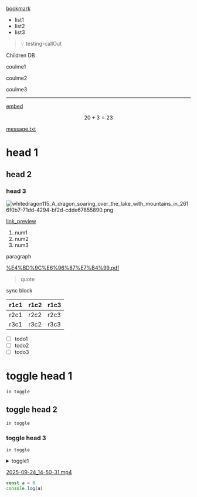 
[bookmark](https://whitedragon.life)

- list1
- list2
- list3

> 💡 testing-callOut


Children DB


coulme1


coulme2


coulme3


---


[embed](https://whitedragon.life)


$$
20 + 3 = 23
$$


[message.txt](https://prod-files-secure.s3.us-west-2.amazonaws.com/f1b087fa-88a4-4415-8714-1234fbca320d/03b01cc0-7054-4fc8-bbbc-3bb662d52252/message.txt?X-Amz-Algorithm=AWS4-HMAC-SHA256&X-Amz-Content-Sha256=UNSIGNED-PAYLOAD&X-Amz-Credential=ASIAZI2LB466VXKSPN5L%2F20251025%2Fus-west-2%2Fs3%2Faws4_request&X-Amz-Date=20251025T233744Z&X-Amz-Expires=3600&X-Amz-Security-Token=IQoJb3JpZ2luX2VjEMf%2F%2F%2F%2F%2F%2F%2F%2F%2F%2FwEaCXVzLXdlc3QtMiJIMEYCIQDpmtVdY7RywXA%2FAxN31D2Vv7glkUiPtX7ri%2BpvHAmL4AIhAMcV3Sz0fT4GtgrNSsXmPVjreXv%2Fw%2Fe0EmcX9uwFDjlEKogECID%2F%2F%2F%2F%2F%2F%2F%2F%2F%2FwEQABoMNjM3NDIzMTgzODA1Igwj5t4s9%2FQXW6Oczigq3AMRbTKQhwwfkgz5C2Zz6ouykHNFIF2o8BscChvfK5qRNZcSbEKEENvCt%2BkDaQay3JkG%2F%2BvtgTwTk%2F816bntI1sBBLs5c2K82Pg5ntWqDfWYoO4lfjfox3kOfMshNvurNX5J02AJr7qBEDRas5HpfTTqWfFLpiTVZykCSTcB7r6N9Vl3j7sbNr5gLAGMXr2voA52p9sEX6%2FA0fG2VMHUPXh9qq2h545EFHAhPp%2BODrZoHIuzrqwj4XloVhACf38MgVjHc8%2B%2F8ODeRRGqLeQ1bSgrp2AnugKNrsxbheSD%2BvJ3KlVv5bDNoMhHR9opYZFqAk7GkdNb7cRCKe%2FSXP%2BoTOKQvPonR6oIR%2BBzbpcAVapi0sPSGS9exapqXFm0UbNmDEna4gRiIM7K%2BZplrkgao6ZqDgxGvTll3AwDcPVcZeN4w0mnQnyeUuYuBSX0VmgK3f5fkJJv9aPF2Dvb7zSsRICDECA64Ngk5cphg1g5Y6X1oRBCNEG0nMQvdo2s5iyHRDWVdlD3TEXFuRDg7JpvSJzfzbF7dTpZ15Da%2BB59fElZZy62gK5m3yUIH7VI8FsCDin6HRFCxgQE7QezAk4Nz5Qi4gVWPUiuokKj%2F0T%2Bobqu5fA1WPNouO%2BitBrqXjDrr%2FXHBjqkAad%2FHKGrAS76xAC%2BbsoBItk6SceKNzkirSTdmD5t%2Bxu16%2FwPVBSzYbGGcpMwXyp%2Fw7F8lCfXCWIcBG%2FsUtmUYUhaEUh%2FmnWFXWgASA8mpRvKA9WzHRE140MHkAtD5UvDS2hedoESvd%2Bc1e4pRk0PprRIU1hSmo31pUaUvBR%2FoCAgdYkiUhjRSVoU2F9kyX9XF%2BACw1FTqjsbaa0g%2Bti8vOSsGDyQ&X-Amz-Signature=e041a4058ed8f6e6e45872c9af47ee69d5be22966e2dea1a978423e509c23935&X-Amz-SignedHeaders=host&x-amz-checksum-mode=ENABLED&x-id=GetObject)


# head 1


## head 2


### head 3


![whitedragon115_A_dragon_soaring_over_the_lake_with_mountains_in_2616f0b7-71dd-4294-bf2d-cdde67855890.png](https://prod-files-secure.s3.us-west-2.amazonaws.com/f1b087fa-88a4-4415-8714-1234fbca320d/0958fea8-46fd-453d-9851-3085abd13e95/whitedragon115_A_dragon_soaring_over_the_lake_with_mountains_in_2616f0b7-71dd-4294-bf2d-cdde67855890.png?X-Amz-Algorithm=AWS4-HMAC-SHA256&X-Amz-Content-Sha256=UNSIGNED-PAYLOAD&X-Amz-Credential=ASIAZI2LB466VXKSPN5L%2F20251025%2Fus-west-2%2Fs3%2Faws4_request&X-Amz-Date=20251025T233744Z&X-Amz-Expires=3600&X-Amz-Security-Token=IQoJb3JpZ2luX2VjEMf%2F%2F%2F%2F%2F%2F%2F%2F%2F%2FwEaCXVzLXdlc3QtMiJIMEYCIQDpmtVdY7RywXA%2FAxN31D2Vv7glkUiPtX7ri%2BpvHAmL4AIhAMcV3Sz0fT4GtgrNSsXmPVjreXv%2Fw%2Fe0EmcX9uwFDjlEKogECID%2F%2F%2F%2F%2F%2F%2F%2F%2F%2FwEQABoMNjM3NDIzMTgzODA1Igwj5t4s9%2FQXW6Oczigq3AMRbTKQhwwfkgz5C2Zz6ouykHNFIF2o8BscChvfK5qRNZcSbEKEENvCt%2BkDaQay3JkG%2F%2BvtgTwTk%2F816bntI1sBBLs5c2K82Pg5ntWqDfWYoO4lfjfox3kOfMshNvurNX5J02AJr7qBEDRas5HpfTTqWfFLpiTVZykCSTcB7r6N9Vl3j7sbNr5gLAGMXr2voA52p9sEX6%2FA0fG2VMHUPXh9qq2h545EFHAhPp%2BODrZoHIuzrqwj4XloVhACf38MgVjHc8%2B%2F8ODeRRGqLeQ1bSgrp2AnugKNrsxbheSD%2BvJ3KlVv5bDNoMhHR9opYZFqAk7GkdNb7cRCKe%2FSXP%2BoTOKQvPonR6oIR%2BBzbpcAVapi0sPSGS9exapqXFm0UbNmDEna4gRiIM7K%2BZplrkgao6ZqDgxGvTll3AwDcPVcZeN4w0mnQnyeUuYuBSX0VmgK3f5fkJJv9aPF2Dvb7zSsRICDECA64Ngk5cphg1g5Y6X1oRBCNEG0nMQvdo2s5iyHRDWVdlD3TEXFuRDg7JpvSJzfzbF7dTpZ15Da%2BB59fElZZy62gK5m3yUIH7VI8FsCDin6HRFCxgQE7QezAk4Nz5Qi4gVWPUiuokKj%2F0T%2Bobqu5fA1WPNouO%2BitBrqXjDrr%2FXHBjqkAad%2FHKGrAS76xAC%2BbsoBItk6SceKNzkirSTdmD5t%2Bxu16%2FwPVBSzYbGGcpMwXyp%2Fw7F8lCfXCWIcBG%2FsUtmUYUhaEUh%2FmnWFXWgASA8mpRvKA9WzHRE140MHkAtD5UvDS2hedoESvd%2Bc1e4pRk0PprRIU1hSmo31pUaUvBR%2FoCAgdYkiUhjRSVoU2F9kyX9XF%2BACw1FTqjsbaa0g%2Bti8vOSsGDyQ&X-Amz-Signature=099715de710f2a789b7d0f96e6e8c3ac55a418a5be55a2ab76cdb987da9f5652&X-Amz-SignedHeaders=host&x-amz-checksum-mode=ENABLED&x-id=GetObject)


[link_preview](https://github.com/Whitedragon115/Obblogdian)

1. num1
2. num2
3. num3

paragraph


[%E4%BD%9C%E6%96%87%E7%B4%99.pdf](https://prod-files-secure.s3.us-west-2.amazonaws.com/f1b087fa-88a4-4415-8714-1234fbca320d/5d539e7e-da29-4508-8914-197fb1498b79/%E4%BD%9C%E6%96%87%E7%B4%99.pdf?X-Amz-Algorithm=AWS4-HMAC-SHA256&X-Amz-Content-Sha256=UNSIGNED-PAYLOAD&X-Amz-Credential=ASIAZI2LB466VXKSPN5L%2F20251025%2Fus-west-2%2Fs3%2Faws4_request&X-Amz-Date=20251025T233744Z&X-Amz-Expires=3600&X-Amz-Security-Token=IQoJb3JpZ2luX2VjEMf%2F%2F%2F%2F%2F%2F%2F%2F%2F%2FwEaCXVzLXdlc3QtMiJIMEYCIQDpmtVdY7RywXA%2FAxN31D2Vv7glkUiPtX7ri%2BpvHAmL4AIhAMcV3Sz0fT4GtgrNSsXmPVjreXv%2Fw%2Fe0EmcX9uwFDjlEKogECID%2F%2F%2F%2F%2F%2F%2F%2F%2F%2FwEQABoMNjM3NDIzMTgzODA1Igwj5t4s9%2FQXW6Oczigq3AMRbTKQhwwfkgz5C2Zz6ouykHNFIF2o8BscChvfK5qRNZcSbEKEENvCt%2BkDaQay3JkG%2F%2BvtgTwTk%2F816bntI1sBBLs5c2K82Pg5ntWqDfWYoO4lfjfox3kOfMshNvurNX5J02AJr7qBEDRas5HpfTTqWfFLpiTVZykCSTcB7r6N9Vl3j7sbNr5gLAGMXr2voA52p9sEX6%2FA0fG2VMHUPXh9qq2h545EFHAhPp%2BODrZoHIuzrqwj4XloVhACf38MgVjHc8%2B%2F8ODeRRGqLeQ1bSgrp2AnugKNrsxbheSD%2BvJ3KlVv5bDNoMhHR9opYZFqAk7GkdNb7cRCKe%2FSXP%2BoTOKQvPonR6oIR%2BBzbpcAVapi0sPSGS9exapqXFm0UbNmDEna4gRiIM7K%2BZplrkgao6ZqDgxGvTll3AwDcPVcZeN4w0mnQnyeUuYuBSX0VmgK3f5fkJJv9aPF2Dvb7zSsRICDECA64Ngk5cphg1g5Y6X1oRBCNEG0nMQvdo2s5iyHRDWVdlD3TEXFuRDg7JpvSJzfzbF7dTpZ15Da%2BB59fElZZy62gK5m3yUIH7VI8FsCDin6HRFCxgQE7QezAk4Nz5Qi4gVWPUiuokKj%2F0T%2Bobqu5fA1WPNouO%2BitBrqXjDrr%2FXHBjqkAad%2FHKGrAS76xAC%2BbsoBItk6SceKNzkirSTdmD5t%2Bxu16%2FwPVBSzYbGGcpMwXyp%2Fw7F8lCfXCWIcBG%2FsUtmUYUhaEUh%2FmnWFXWgASA8mpRvKA9WzHRE140MHkAtD5UvDS2hedoESvd%2Bc1e4pRk0PprRIU1hSmo31pUaUvBR%2FoCAgdYkiUhjRSVoU2F9kyX9XF%2BACw1FTqjsbaa0g%2Bti8vOSsGDyQ&X-Amz-Signature=bd7b6e0efbdfa6d5da18f109a3ee9f2a79d4816b09d7282b7e2faacf70426d34&X-Amz-SignedHeaders=host&x-amz-checksum-mode=ENABLED&x-id=GetObject)

> quote

sync block


| r1c1 | r1c2 | r1c3 |
| ---- | ---- | ---- |
| r2c1 | r2c2 | r2c3 |
| r3c1 | r3c2 | r3c3 |

- [ ] todo1
- [ ] todo2
- [ ] todo3

# toggle head 1


    in toggle


## toggle head 2


    in toggle


### toggle head 3


    in toggle

<details>
<summary>toggle1</summary>

in toggle


</details>


[2025-09-24_14-50-31.mp4](https://prod-files-secure.s3.us-west-2.amazonaws.com/f1b087fa-88a4-4415-8714-1234fbca320d/e8fc8d75-bb2a-4d36-a756-82a1c8f484d9/2025-09-24_14-50-31.mp4?X-Amz-Algorithm=AWS4-HMAC-SHA256&X-Amz-Content-Sha256=UNSIGNED-PAYLOAD&X-Amz-Credential=ASIAZI2LB466VXKSPN5L%2F20251025%2Fus-west-2%2Fs3%2Faws4_request&X-Amz-Date=20251025T233744Z&X-Amz-Expires=3600&X-Amz-Security-Token=IQoJb3JpZ2luX2VjEMf%2F%2F%2F%2F%2F%2F%2F%2F%2F%2FwEaCXVzLXdlc3QtMiJIMEYCIQDpmtVdY7RywXA%2FAxN31D2Vv7glkUiPtX7ri%2BpvHAmL4AIhAMcV3Sz0fT4GtgrNSsXmPVjreXv%2Fw%2Fe0EmcX9uwFDjlEKogECID%2F%2F%2F%2F%2F%2F%2F%2F%2F%2FwEQABoMNjM3NDIzMTgzODA1Igwj5t4s9%2FQXW6Oczigq3AMRbTKQhwwfkgz5C2Zz6ouykHNFIF2o8BscChvfK5qRNZcSbEKEENvCt%2BkDaQay3JkG%2F%2BvtgTwTk%2F816bntI1sBBLs5c2K82Pg5ntWqDfWYoO4lfjfox3kOfMshNvurNX5J02AJr7qBEDRas5HpfTTqWfFLpiTVZykCSTcB7r6N9Vl3j7sbNr5gLAGMXr2voA52p9sEX6%2FA0fG2VMHUPXh9qq2h545EFHAhPp%2BODrZoHIuzrqwj4XloVhACf38MgVjHc8%2B%2F8ODeRRGqLeQ1bSgrp2AnugKNrsxbheSD%2BvJ3KlVv5bDNoMhHR9opYZFqAk7GkdNb7cRCKe%2FSXP%2BoTOKQvPonR6oIR%2BBzbpcAVapi0sPSGS9exapqXFm0UbNmDEna4gRiIM7K%2BZplrkgao6ZqDgxGvTll3AwDcPVcZeN4w0mnQnyeUuYuBSX0VmgK3f5fkJJv9aPF2Dvb7zSsRICDECA64Ngk5cphg1g5Y6X1oRBCNEG0nMQvdo2s5iyHRDWVdlD3TEXFuRDg7JpvSJzfzbF7dTpZ15Da%2BB59fElZZy62gK5m3yUIH7VI8FsCDin6HRFCxgQE7QezAk4Nz5Qi4gVWPUiuokKj%2F0T%2Bobqu5fA1WPNouO%2BitBrqXjDrr%2FXHBjqkAad%2FHKGrAS76xAC%2BbsoBItk6SceKNzkirSTdmD5t%2Bxu16%2FwPVBSzYbGGcpMwXyp%2Fw7F8lCfXCWIcBG%2FsUtmUYUhaEUh%2FmnWFXWgASA8mpRvKA9WzHRE140MHkAtD5UvDS2hedoESvd%2Bc1e4pRk0PprRIU1hSmo31pUaUvBR%2FoCAgdYkiUhjRSVoU2F9kyX9XF%2BACw1FTqjsbaa0g%2Bti8vOSsGDyQ&X-Amz-Signature=84f4b59061895dd19c1eb5e6f5bc39d05951e2c3c635245aaf5bd74217b8e514&X-Amz-SignedHeaders=host&x-amz-checksum-mode=ENABLED&x-id=GetObject)


```javascript
const a = 0
console.log(a)
```

